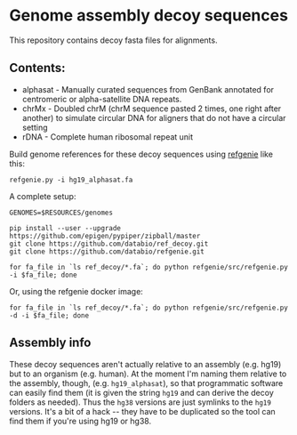 # Genome assembly decoy sequences

This repository contains decoy fasta files for alignments.

## Contents:

* alphasat - Manually curated sequences from GenBank annotated for centromeric or alpha-satellite DNA repeats.
* chrMx - Doubled chrM (chrM sequence pasted 2 times, one right after another) to simulate circular DNA for aligners that do not have a circular setting
* rDNA - Complete human ribosomal repeat unit

Build genome references for these decoy sequences using [refgenie](http://github.com/databio/refgenie) like this:

```
refgenie.py -i hg19_alphasat.fa
```

A complete setup:

```
GENOMES=$RESOURCES/genomes

pip install --user --upgrade https://github.com/epigen/pypiper/zipball/master
git clone https://github.com/databio/ref_decoy.git
git clone https://github.com/databio/refgenie.git

for fa_file in `ls ref_decoy/*.fa`; do python refgenie/src/refgenie.py -i $fa_file; done
```
Or, using the refgenie docker image:
```
for fa_file in `ls ref_decoy/*.fa`; do python refgenie/src/refgenie.py -d -i $fa_file; done
```

## Assembly info

These decoy sequences aren't actually relative to an assembly (e.g. hg19) but to an organism (e.g. human). At the moment I'm naming them relative to the assembly, though, (e.g. `hg19_alphasat`), so that programmatic software can easily find them (it is given the string `hg19` and can derive the decoy folders as needed). Thus the `hg38` versions are just symlinks to the `hg19` versions. It's a bit of a hack --  they have to be duplicated so the tool can find them if you're using hg19 or hg38.
